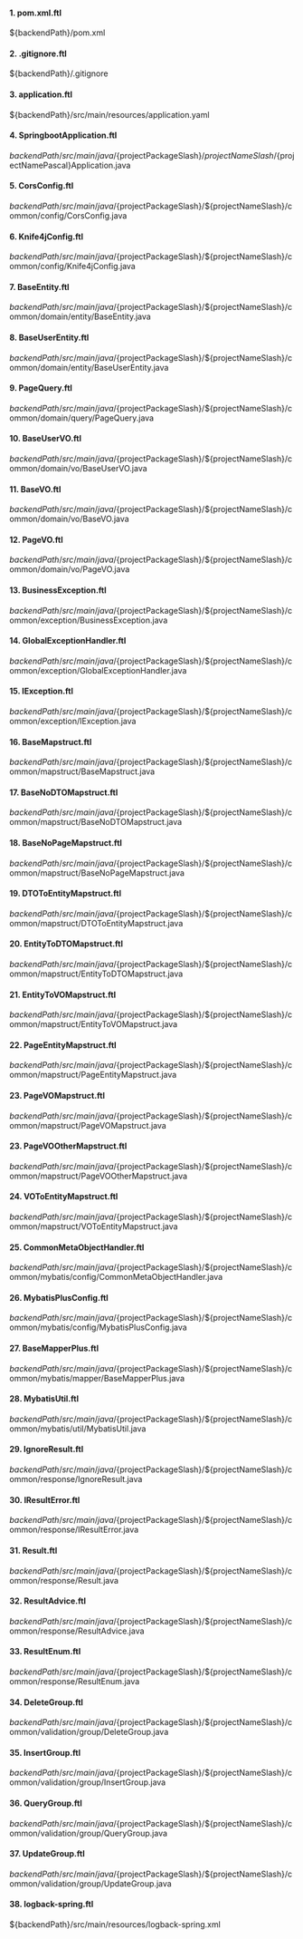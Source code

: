 #### 1. pom.xml.ftl
${backendPath}/pom.xml

#### 2. .gitignore.ftl

${backendPath}/.gitignore

#### 3. application.ftl

${backendPath}/src/main/resources/application.yaml

#### 4. SpringbootApplication.ftl

${backendPath}/src/main/java/${projectPackageSlash}/${projectNameSlash}/${projectNamePascal}Application.java

#### 5. CorsConfig.ftl

${backendPath}/src/main/java/${projectPackageSlash}/${projectNameSlash}/common/config/CorsConfig.java

#### 6. Knife4jConfig.ftl

${backendPath}/src/main/java/${projectPackageSlash}/${projectNameSlash}/common/config/Knife4jConfig.java

#### 7. BaseEntity.ftl

${backendPath}/src/main/java/${projectPackageSlash}/${projectNameSlash}/common/domain/entity/BaseEntity.java

#### 8. BaseUserEntity.ftl

${backendPath}/src/main/java/${projectPackageSlash}/${projectNameSlash}/common/domain/entity/BaseUserEntity.java

#### 9. PageQuery.ftl

${backendPath}/src/main/java/${projectPackageSlash}/${projectNameSlash}/common/domain/query/PageQuery.java

#### 10. BaseUserVO.ftl

${backendPath}/src/main/java/${projectPackageSlash}/${projectNameSlash}/common/domain/vo/BaseUserVO.java

#### 11. BaseVO.ftl

${backendPath}/src/main/java/${projectPackageSlash}/${projectNameSlash}/common/domain/vo/BaseVO.java

#### 12. PageVO.ftl

${backendPath}/src/main/java/${projectPackageSlash}/${projectNameSlash}/common/domain/vo/PageVO.java

#### 13. BusinessException.ftl

${backendPath}/src/main/java/${projectPackageSlash}/${projectNameSlash}/common/exception/BusinessException.java

#### 14. GlobalExceptionHandler.ftl

${backendPath}/src/main/java/${projectPackageSlash}/${projectNameSlash}/common/exception/GlobalExceptionHandler.java

#### 15. IException.ftl

${backendPath}/src/main/java/${projectPackageSlash}/${projectNameSlash}/common/exception/IException.java

#### 16. BaseMapstruct.ftl

${backendPath}/src/main/java/${projectPackageSlash}/${projectNameSlash}/common/mapstruct/BaseMapstruct.java

#### 17. BaseNoDTOMapstruct.ftl

${backendPath}/src/main/java/${projectPackageSlash}/${projectNameSlash}/common/mapstruct/BaseNoDTOMapstruct.java

#### 18. BaseNoPageMapstruct.ftl

${backendPath}/src/main/java/${projectPackageSlash}/${projectNameSlash}/common/mapstruct/BaseNoPageMapstruct.java

#### 19. DTOToEntityMapstruct.ftl

${backendPath}/src/main/java/${projectPackageSlash}/${projectNameSlash}/common/mapstruct/DTOToEntityMapstruct.java

#### 20. EntityToDTOMapstruct.ftl

${backendPath}/src/main/java/${projectPackageSlash}/${projectNameSlash}/common/mapstruct/EntityToDTOMapstruct.java

#### 21. EntityToVOMapstruct.ftl

${backendPath}/src/main/java/${projectPackageSlash}/${projectNameSlash}/common/mapstruct/EntityToVOMapstruct.java

#### 22. PageEntityMapstruct.ftl

${backendPath}/src/main/java/${projectPackageSlash}/${projectNameSlash}/common/mapstruct/PageEntityMapstruct.java

#### 23. PageVOMapstruct.ftl

${backendPath}/src/main/java/${projectPackageSlash}/${projectNameSlash}/common/mapstruct/PageVOMapstruct.java

#### 23. PageVOOtherMapstruct.ftl

${backendPath}/src/main/java/${projectPackageSlash}/${projectNameSlash}/common/mapstruct/PageVOOtherMapstruct.java

#### 24. VOToEntityMapstruct.ftl

${backendPath}/src/main/java/${projectPackageSlash}/${projectNameSlash}/common/mapstruct/VOToEntityMapstruct.java

#### 25. CommonMetaObjectHandler.ftl

${backendPath}/src/main/java/${projectPackageSlash}/${projectNameSlash}/common/mybatis/config/CommonMetaObjectHandler.java

#### 26. MybatisPlusConfig.ftl

${backendPath}/src/main/java/${projectPackageSlash}/${projectNameSlash}/common/mybatis/config/MybatisPlusConfig.java

#### 27. BaseMapperPlus.ftl

${backendPath}/src/main/java/${projectPackageSlash}/${projectNameSlash}/common/mybatis/mapper/BaseMapperPlus.java

#### 28. MybatisUtil.ftl

${backendPath}/src/main/java/${projectPackageSlash}/${projectNameSlash}/common/mybatis/util/MybatisUtil.java

#### 29. IgnoreResult.ftl

${backendPath}/src/main/java/${projectPackageSlash}/${projectNameSlash}/common/response/IgnoreResult.java

#### 30. IResultError.ftl

${backendPath}/src/main/java/${projectPackageSlash}/${projectNameSlash}/common/response/IResultError.java

#### 31. Result.ftl

${backendPath}/src/main/java/${projectPackageSlash}/${projectNameSlash}/common/response/Result.java

#### 32. ResultAdvice.ftl

${backendPath}/src/main/java/${projectPackageSlash}/${projectNameSlash}/common/response/ResultAdvice.java

#### 33. ResultEnum.ftl

${backendPath}/src/main/java/${projectPackageSlash}/${projectNameSlash}/common/response/ResultEnum.java

#### 34. DeleteGroup.ftl

${backendPath}/src/main/java/${projectPackageSlash}/${projectNameSlash}/common/validation/group/DeleteGroup.java

#### 35. InsertGroup.ftl

${backendPath}/src/main/java/${projectPackageSlash}/${projectNameSlash}/common/validation/group/InsertGroup.java

#### 36. QueryGroup.ftl

${backendPath}/src/main/java/${projectPackageSlash}/${projectNameSlash}/common/validation/group/QueryGroup.java

#### 37. UpdateGroup.ftl

${backendPath}/src/main/java/${projectPackageSlash}/${projectNameSlash}/common/validation/group/UpdateGroup.java

#### 38. logback-spring.ftl

${backendPath}/src/main/resources/logback-spring.xml